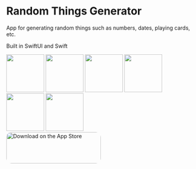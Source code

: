 # Random Things Generator

App for generating random things such as numbers, dates, playing cards, etc.

Built in SwiftUI and Swift

<div>
  <img src="https://user-images.githubusercontent.com/85199380/164951153-955d7e57-c796-4f55-820e-4fd2e9c9e239.png" style="width: 100px">
  <img src="https://user-images.githubusercontent.com/85199380/164951162-5177c0a7-2fa1-4a2f-bc7c-b62f4a7d5d22.png" style="width: 100px">
  <img src="https://user-images.githubusercontent.com/85199380/164951244-ab09ea8b-e367-41f2-a318-f52464af87d8.png" style="width: 100px">
  <img src="https://user-images.githubusercontent.com/85199380/164951247-d82ca091-40f8-499b-aa79-d2529491d19c.png" style="width: 100px">
  <img src="https://user-images.githubusercontent.com/85199380/164951250-6739fb0c-c19f-433c-a9f0-9d6f642e4a6e.png" style="width: 100px">
  <img src="https://user-images.githubusercontent.com/85199380/164951251-e1ecf44c-31e2-4415-8ebd-611146555b30.png" style="width: 100px">
</div>

<div>
  <a href="https://apps.apple.com/us/app/random-things-generator/id1460779766?itsct=apps_box_badge&amp;itscg=30200" style="display: inline-block; overflow: hidden; border-radius: 13px; width: 250px; height: 83px;"><img src="https://tools.applemediaservices.com/api/badges/download-on-the-app-store/black/en-us?size=250x83&amp;releaseDate=1556409600&h=9dbc0c86cb8dd25b4898aa9c6f2abc9e" alt="Download on the App Store" style="border-radius: 13px; width: 250px; height: 83px;"></a>
</div>
